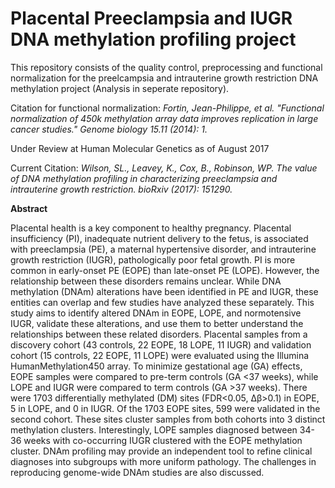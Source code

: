 # Placental Preeclampsia and IUGR DNA methylation profiling project

This repository consists of the quality control, preprocessing and functional normalization for the preelcampsia and intrauterine growth restriction DNA methylation project (Analysis in seperate repository).

Citation for functional normalization: *Fortin, Jean-Philippe, et al. "Functional normalization of 450k methylation array data improves replication in large cancer studies." Genome biology 15.11 (2014): 1.*

Under Review at Human Molecular Genetics as of August 2017

Current Citation: *Wilson, SL., Leavey, K., Cox, B., Robinson, WP. The value of DNA methylation profiling in characterizing preeclampsia and intrauterine growth restriction. bioRxiv (2017): 151290.*

**Abstract**

Placental health is a key component to healthy pregnancy. Placental insufficiency (PI), inadequate nutrient delivery to the fetus, is associated with preeclampsia (PE), a maternal hypertensive disorder, and intrauterine growth restriction (IUGR), pathologically poor fetal growth. PI is more common in early-onset PE (EOPE) than late-onset PE (LOPE). However, the relationship between these disorders remains unclear. While DNA methylation (DNAm) alterations have been identified in PE and IUGR, these entities can overlap and few studies have analyzed these separately. This study aims to identify altered DNAm in EOPE, LOPE, and normotensive IUGR, validate these alterations, and use them to better understand the relationships between these related disorders. Placental samples from a discovery cohort (43 controls, 22 EOPE, 18 LOPE, 11 IUGR) and validation cohort (15 controls, 22 EOPE, 11 LOPE) were evaluated using the Illumina HumanMethylation450 array. To minimize gestational age (GA) effects, EOPE samples were compared to pre-term controls (GA <37 weeks), while LOPE and IUGR were compared to term controls (GA >37 weeks). There were 1703 differentially methylated (DM) sites (FDR<0.05, ∆β>0.1) in EOPE, 5 in LOPE, and 0 in IUGR. Of the 1703 EOPE sites, 599 were validated in the second cohort. These sites cluster samples from both cohorts into 3 distinct methylation clusters. Interestingly, LOPE samples diagnosed between 34-36 weeks with co-occurring IUGR clustered with the EOPE methylation cluster. DNAm profiling may provide an independent tool to refine clinical diagnoses into subgroups with more uniform pathology. The challenges in reproducing genome-wide DNAm studies are also discussed.
